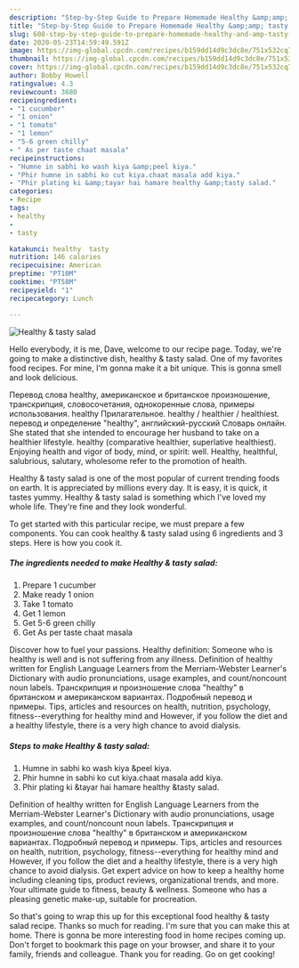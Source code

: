 ```yaml
---
description: "Step-by-Step Guide to Prepare Homemade Healthy &amp;amp; tasty salad"
title: "Step-by-Step Guide to Prepare Homemade Healthy &amp;amp; tasty salad"
slug: 608-step-by-step-guide-to-prepare-homemade-healthy-and-amp-tasty-salad
date: 2020-05-23T14:59:49.591Z
image: https://img-global.cpcdn.com/recipes/b159dd14d9c3dc8e/751x532cq70/healthy-tasty-salad-recipe-main-photo.jpg
thumbnail: https://img-global.cpcdn.com/recipes/b159dd14d9c3dc8e/751x532cq70/healthy-tasty-salad-recipe-main-photo.jpg
cover: https://img-global.cpcdn.com/recipes/b159dd14d9c3dc8e/751x532cq70/healthy-tasty-salad-recipe-main-photo.jpg
author: Bobby Howell
ratingvalue: 4.3
reviewcount: 3680
recipeingredient:
- "1 cucumber"
- "1 onion"
- "1 tomato"
- "1 lemon"
- "5-6 green chilly"
- " As per taste chaat masala"
recipeinstructions:
- "Humne in sabhi ko wash kiya &amp;peel kiya."
- "Phir humne in sabhi ko cut kiya.chaat masala add kiya."
- "Phir plating ki &amp;tayar hai hamare healthy &amp;tasty salad."
categories:
- Recipe
tags:
- healthy
- 
- tasty

katakunci: healthy  tasty 
nutrition: 146 calories
recipecuisine: American
preptime: "PT10M"
cooktime: "PT58M"
recipeyield: "1"
recipecategory: Lunch

---
```



![Healthy &amp; tasty salad](https://img-global.cpcdn.com/recipes/b159dd14d9c3dc8e/751x532cq70/healthy-tasty-salad-recipe-main-photo.jpg)

Hello everybody, it is me, Dave, welcome to our recipe page. Today, we're going to make a distinctive dish, healthy &amp; tasty salad. One of my favorites food recipes. For mine, I'm gonna make it a bit unique. This is gonna smell and look delicious.

Перевод слова healthy, американское и британское произношение, транскрипция, словосочетания, однокоренные слова, примеры использования. healthy Прилагательное. healthy / healthier / healthiest. перевод и определение &#34;healthy&#34;, английский-русский Словарь онлайн. She stated that she intended to encourage her husband to take on a healthier lifestyle. healthy (comparative healthier, superlative healthiest). Enjoying health and vigor of body, mind, or spirit: well. Healthy, healthful, salubrious, salutary, wholesome refer to the promotion of health.

Healthy &amp; tasty salad is one of the most popular of current trending foods on earth. It is appreciated by millions every day. It is easy, it is quick, it tastes yummy. Healthy &amp; tasty salad is something which I've loved my whole life. They're fine and they look wonderful.


To get started with this particular recipe, we must prepare a few components. You can cook healthy &amp; tasty salad using 6 ingredients and 3 steps. Here is how you cook it.

<!--inarticleads1-->

##### The ingredients needed to make Healthy &amp; tasty salad:

1. Prepare 1 cucumber
1. Make ready 1 onion
1. Take 1 tomato
1. Get 1 lemon
1. Get 5-6 green chilly
1. Get  As per taste chaat masala


Discover how to fuel your passions. Healthy definition: Someone who is healthy is well and is not suffering from any illness. Definition of healthy written for English Language Learners from the Merriam-Webster Learner&#39;s Dictionary with audio pronunciations, usage examples, and count/noncount noun labels. Транскрипция и произношение слова &#34;healthy&#34; в британском и американском вариантах. Подробный перевод и примеры. Tips, articles and resources on health, nutrition, psychology, fitness--everything for healthy mind and However, if you follow the diet and a healthy lifestyle, there is a very high chance to avoid dialysis. 

<!--inarticleads2-->

##### Steps to make Healthy &amp; tasty salad:

1. Humne in sabhi ko wash kiya &amp;peel kiya.
1. Phir humne in sabhi ko cut kiya.chaat masala add kiya.
1. Phir plating ki &amp;tayar hai hamare healthy &amp;tasty salad.


Definition of healthy written for English Language Learners from the Merriam-Webster Learner&#39;s Dictionary with audio pronunciations, usage examples, and count/noncount noun labels. Транскрипция и произношение слова &#34;healthy&#34; в британском и американском вариантах. Подробный перевод и примеры. Tips, articles and resources on health, nutrition, psychology, fitness--everything for healthy mind and However, if you follow the diet and a healthy lifestyle, there is a very high chance to avoid dialysis. Get expert advice on how to keep a healthy home including cleaning tips, product reviews, organizational trends, and more. Your ultimate guide to fitness, beauty &amp; wellness. Someone who has a pleasing genetic make-up, suitable for procreation. 

So that's going to wrap this up for this exceptional food healthy &amp; tasty salad recipe. Thanks so much for reading. I'm sure that you can make this at home. There is gonna be more interesting food in home recipes coming up. Don't forget to bookmark this page on your browser, and share it to your family, friends and colleague. Thank you for reading. Go on get cooking!
